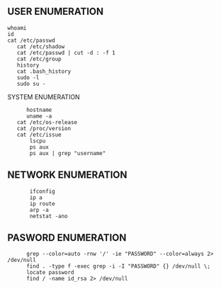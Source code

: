  ## USER ENUMERATION
             
    whoami
    id
    cat /etc/passwd
       cat /etc/shadow
       cat /etc/passwd | cut -d : -f 1
       cat /etc/group
       history
       cat .bash_history
       sudo -l
       sudo su -
 
  SYSTEM ENUMERATION
              
          hostname
          uname -a
       cat /etc/os-release
       cat /proc/version
       cat /etc/issue
           lscpu
           ps aux
           ps aux | grep "username"
 
 
 
  ## NETWORK ENUMERATION
              
           ifconfig
           ip a
           ip route
           arp -a
           netstat -ano
 
 
  ## PASWORD ENUMERATION
             
             
          grep --color=auto -rnw '/' -ie "PASSWORD" --color=always 2> /dev/null
          find . -type f -exec grep -i -I "PASSWORD" {} /dev/null \;
          locate password
          find / -name id_rsa 2> /dev/null
  
  
  
  
  
